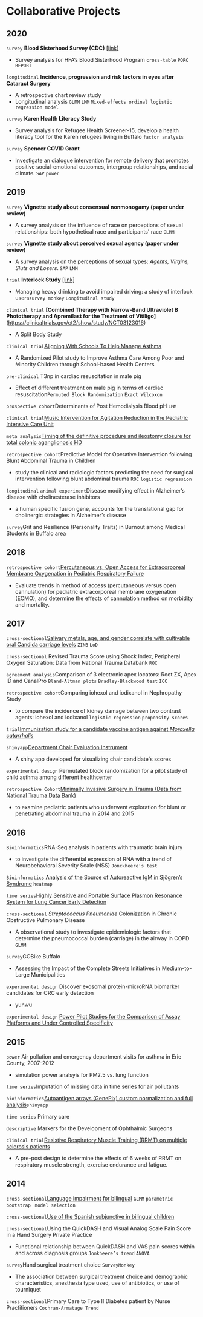 # Collaborative Projects
## 2020 
`survey` **Blood Sisterhood Survey (CDC)** [[link]](https://www.hemophiliafed.org/our-role-and-programs/assisting-and-advocating/blood-sisterhood/)
- Survey analysis for HFA’s Blood Sisterhood Program `cross-table` `PORC REPORT`

`longitudinal` **Incidence, progression and risk factors in eyes after Cataract Surgery**
- A retrospective chart review study
- Longitudinal analysis `GLMM` `LMM` `Mixed-effects ordinal logistic regression model`

`survey` **Karen Health Literacy Study**
- Survey analysis for Refugee Health Screener-15, develop a health literacy tool for the Karen refugees living in Buffalo `factor analysis`

`survey` **Spencer COVID Grant**
- Investigate an dialogue intervention for remote delivery that promotes positive social-emotional outcomes, intergroup relationships, and racial climate. `SAP` `power`

## 2019
`survey` **Vignette study about consensual nonmonogamy (paper under review)**
- A survey analysis on the influence of race on perceptions of sexual relationships: both hypothetical race and participants' race `GLMM`

`survey` **Vignette study about perceived sexual agency (paper under review)**
- A survey analysis on the perceptions of sexual types: *Agents, Virgins, Sluts and Losers*. `SAP` `LMM`

`trial` **Interlock Study** [[link]](https://www.research.buffalo.edu/portal/clinicaltrial/protocol/5155)
- Managing heavy drinking to avoid impaired driving: a study of interlock users`survey monkey` `Longitudinal study`

`clinical trial` **[Combined Therapy with Narrow-Band Ultraviolet B Phototherapy and Apremilast for the Treatment of Vitiligo]**(https://clinicaltrials.gov/ct2/show/study/NCT03123016)
- A Split Body Study

`clinical trial`[Aligning With Schools To Help Manage Asthma](https://clinicaltrials.gov/ct2/show/NCT03032744)
- A Randomized Pilot study to Improve Asthma Care Among Poor and Minority Children through School-based Health Centers

`pre-clinical` T3np in cardiac resuscitation in male pig 
- Effect of different treatment on male pig in terms of cardiac resuscitation`Permuted Block Randomization` `Exact Wilcoxon`

`prospective cohort`Determinants of Post Hemodialysis Blood pH `LMM`

`clinical trial`[Music Intervention for Agitation Reduction in the Pediatric Intensive Care Unit](https://clinicaltrials.gov/ct2/show/NCT03453814)

`meta analysis`[Timing of the definitive procedure and ileostomy closure for total colonic aganglionosis HD](https://doi.org/10.1016/j.jpedsurg.2020.02.007)

`retrospective cohort`Predictive Model for Operative Intervention following Blunt Abdominal Trauma in Children 
- study the clinical and radiologic factors predicting the need for surgical intervention following blunt abdominal trauma `ROC` `logistic regression`

`longitudinal` `animal experiment`Disease modifying effect in Alzheimer’s disease with cholinesterase inhibitors
- a human specific fusion gene, accounts for the translational gap for cholinergic strategies in Alzheimer’s disease

`survey`Grit and Resilience (Personality Traits) in Burnout among Medical Students in Buffalo area

## 2018

`retrospective cohort`[Percutaneous vs. Open Access for Extracorporeal Membrane Oxygenation in Pediatric Respiratory Failure](https://doi.org/10.1097/PCC.0000000000001691)
- Evaluate trends in method of access (percutaneous versus open cannulation) for pediatric extracorporeal membrane oxygenation (ECMO), and determine the effects of cannulation method on morbidity and mortality.

## 2017

`cross-sectional`[Salivary metals, age, and gender correlate with cultivable oral Candida carriage levels](https://doi.org/10.1080/20002297.2018.1447216) `ZINB` `LoD`

`cross-sectional` Revised Trauma Score using Shock Index, Peripheral Oxygen Saturation: Data from National Trauma Databank `ROC`

`agreement analysis`Comparison of 3 electronic apex locators: Root ZX, Apex ID and CanalPro `Bland-Altman plots` `Bradley-Blackwood test` `ICC`

`retrospective cohort`Comparing iohexol and iodixanol in Nephropathy Study 
- to compare the incidence of kidney damage between two contrast agents: iohexol and iodixanol `logistic regression` `propensity scores`

`trial`[Immunization study for a candidate vaccine antigen  against *Moraxella catarrhalis*](https://doi.org/10.1128/IAI.00652-17)

`shinyapp`[Department Chair Evaluation Instrument](https://ziqiangc.shinyapps.io/evaluationtool/)
- A shiny app developed for visualizing chair candidate's scores

`experimental design` Permutated block randomization for a pilot study of child asthma among different healthcenter

`retrospective Cohort`[Minimally Invasive Surgery in Trauma (Data from National Trauma Data Bank)](https://doi.org/10.1089/lap.2019.0322)
- to examine pediatric patients who underwent exploration for blunt or penetrating abdominal trauma in 2014 and 2015


## 2016
`Bioinformatics`RNA-Seq analysis in patients with traumatic brain injury
- to investigate the differential expression of RNA with a trend of Neurobehavioral Severity
Scale (NSS) `Jonckheere's test`

`Bioinformatics` [Analysis of the Source of Autoreactive IgM in Sjögren’s Syndrome](https://dx.doi.org/10.1189%2Fjlb.2A0715-297R) `heatmap`

`time series`[Highly Sensitive and Portable Surface Plasmon Resonance System for Lung Cancer Early Detection](http://www.buffalo.edu/ctsi/ctsi-news.host.html/content/shared/www/ctsi/articles/academic_articles/low-cost-portable-biosensor-system-may-boost-early-detection-of-lung-cancer.detail.html)

`cross-sectional` *Streptococcus Pneumoniae* Colonization in Chronic Obstructive Pulmonary Disease
- A observational study to investigate epidemiologic factors that determine the pneumococcal burden (carriage) in the airway in COPD `GLMM`

`survey`GOBike Buffalo
- Assessing the Impact of the Complete Streets Initiatives in Medium-to-Large Municipalities

`experimental design` Discover exosomal protein-microRNA biomarker candidates for CRC early detection
- yunwu

`experimental design` [Power Pilot Studies for the Comparison of Assay Platforms and Under Controlled Specificity](https://www.researchgate.net/publication/303205325_A_Novel_and_Quick_Method_to_Power_Pilot_Studies_for_the_Comparison_of_Assay_Platforms_and_Under_Controlled_Specificity)

## 2015

`power` Air pollution and emergency department visits for asthma in Erie County, 2007-2012
- simulation power analsyis for PM2.5 vs. lung function

`time series`Imputation of missing data in time series for air pollutants

`bioinformatics`[Autoantigen arrays (GenePix) custom normalization and full analysis](https://ziqiangc.shinyapps.io/quickplot2)`shinyapp`

`time series` Primary care

`descriptive` Markers for the Development of Ophthalmic Surgeons

`clinical trial`[Resistive Respiratory Muscle Training (RRMT) on multiple sclerosis patients](https://cmsc.confex.com/cmsc/2015/webprogram/Paper3725.html)
- A pre-post design to determine the effects of 6 weeks of RRMT on respiratory muscle strength, exercise endurance and fatigue.

## 2014

`cross-sectional`[Language impairment for bilingual](https://doi.org/10.1017/S0142716415000521)  `GLMM` `parametric bootstrap` ` model selection` 

`cross-sectional`[Use of the Spanish subjunctive in bilingual children](https://dx.doi.org/10.1080%2F10489223.2016.1192636)

`cross-sectional`Using the QuickDASH and Visual Analog Scale Pain Score in a Hand Surgery Private Practice
- Functional relationship between QuickDASH and VAS pain scores within and across diagnosis groups `Jonkheere’s trend` `ANOVA`

`survey`Hand surgical treatment choice `SurveyMonkey` 
- The association between surgical treatment choice and demographic characteristics, anesthesia type used, use of antibiotics, or use of tourniquet 

`cross-sectional`Primary Care to Type II Diabetes patient by Nurse Practitioners `Cochran-Armatage Trend`
